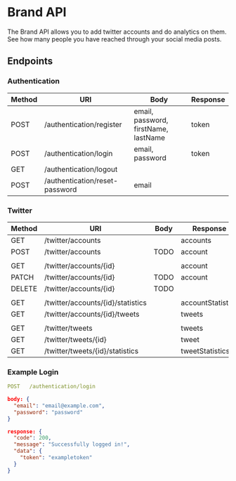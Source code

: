 # Brand API

The Brand API allows you to add twitter accounts and do analytics on them. 
See how many people you have reached through your social media posts.

## Endpoints

### Authentication
| Method | URI | Body | Response |
| ------ | --- | ---- | -------- |
| POST | /authentication/register | email, password, firstName, lastName | token |   
| POST | /authentication/login | email, password | token |
| GET | /authentication/logout |
| POST | /authentication/reset-password | email |

### Twitter
| Method | URI | Body | Response |
| ------ | --- | ---- | -------- |
| GET | /twitter/accounts | | accounts |
| POST | /twitter/accounts | TODO | account |
| |
| GET | /twitter/accounts/{id} | | account |
| PATCH | /twitter/accounts/{id} | TODO | account |
| DELETE | /twitter/accounts/{id} | TODO |
| |
| GET | /twitter/accounts/{id}/statistics | | accountStatistics |
| GET | /twitter/accounts/{id}/tweets | | tweets |
| |
| GET | /twitter/tweets | | tweets |
| GET | /twitter/tweets/{id} | | tweet |
| GET | /twitter/tweets/{id}/statistics | | tweetStatistics |

### Example Login
```yml
POST   /authentication/login
```
```json
body: {
  "email": "email@example.com",
  "password": "password"
}
```
```json
response: {
  "code": 200,
  "message": "Successfully logged in!",
  "data": {
    "token": "exampletoken"
  }
}
```
